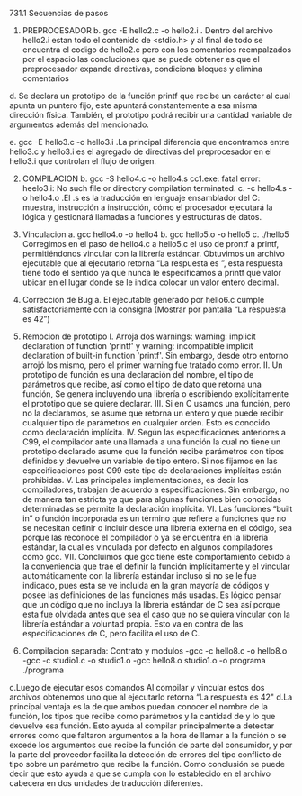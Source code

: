 731.1 Secuencias de pasos
1. PREPROCESADOR
b. gcc -E hello2.c -o hello2.i .
Dentro del archivo hello2.i estan todo el contenido de <stdio.h> y al final de todo se encuentra el codigo de hello2.c pero con los comentarios reempalzados por el espacio
las concluciones que se puede obtener es que el preprocesador expande directivas, condiciona bloques y elimina comentarios 

d. Se declara un prototipo de la función printf que recibe un carácter al cual apunta un puntero fijo, este apuntará constantemente a esa misma dirección física. También, el prototipo podrá recibir una cantidad variable de argumentos además del mencionado.

e. gcc -E hello3.c -o hello3.i .La principal diferencia que encontramos entre hello3.c y hello3.i es el agregado de directivas del preprocesador en el hello3.i que controlan el flujo de origen.

2. COMPILACION
b. gcc -S hello4.c -o hello4.s 
cc1.exe: fatal error: heelo3.i: No such file or directory 
compilation terminated.
c. -c hello4.s -o hello4.o .El .s es la traducción en lenguaje ensamblador del C: muestra, instrucción a instrucción, cómo el procesador ejecutará la lógica y gestionará llamadas a funciones y estructuras de datos.

3. Vinculacion
a. gcc hello4.o -o hello4
b. gcc hello5.o -o hello5
c. ./hello5 
Corregimos en el paso de hello4.c a hello5.c el uso de prontf a printf, permitiéndonos vincular con la librería estándar. Obtuvimos un archivo ejecutable que al ejecutarlo retorna “La respuesta es <numero basura de la memoria>”, esta respuesta tiene todo el sentido ya que nunca le especificamos a printf que valor ubicar en el lugar donde se le indica colocar un valor entero decimal.

4. Correccion de Bug
a. El ejecutable generado por hello6.c cumple satisfactoriamente con la consigna (Mostrar por pantalla “La respuesta es 42”)

5. Remocion de prototipo
I. Arroja dos warnings: warning: implicit declaration of function 'printf' y warning: incompatible implicit declaration of built-in function 'printf'. Sin embargo, desde otro entorno arrojó los mismo, pero el primer warning fue tratado como error.
II. Un prototipo de función es una declaración del nombre, el tipo de parámetros que recibe, así como el tipo de dato que retorna una función, Se genera incluyendo una librería o escribiendo explícitamente el prototipo que se quiere declarar.
III. Si en C usamos una función, pero no la declaramos, se asume que retorna un entero y que puede recibir cualquier tipo de parámetros en cualquier orden. Esto es conocido como declaración implícita.
IV. Según las especificaciones anteriores a C99, el compilador ante una llamada a una función la cual no tiene un prototipo declarado asume que la función recibe parámetros con tipos definidos y devuelve un variable de tipo entero. Si nos fijamos en las especificaciones post C99 este tipo de declaraciones implícitas están prohibidas.
V. Las principales implementaciones, es decir los compiladores, trabajan de acuerdo a especificaciones. Sin embargo, no de manera tan estricta ya que para algunas funciones bien conocidas determinadas se permite la declaración implícita.
VI. Las funciones “built in” o función incorporada es un término que refiere a funciones que no se necesitan definir o incluir desde una librería externa en el código, sea porque las reconoce el compilador o ya se encuentra en la librería estándar, la cual es vinculada por defecto en algunos compiladores como gcc.
VII. Concluimos que gcc tiene este comportamiento debido a la conveniencia que trae el definir la función implícitamente y el vincular automáticamente con la librería estándar incluso si no se le fue indicado, pues esta se ve incluida en la gran mayoría de códigos y posee las definiciones de las funciones más usadas. Es lógico pensar que un código que no incluya la librería estándar de C sea así porque esta fue olvidada antes que sea el caso que no se quiera vincular con la librería estándar a voluntad propia.
Esto va en contra de las especificaciones de C, pero facilita el uso de C.

6. Compilacion separada: Contrato y modulos
-gcc -c hello8.c -o hello8.o
-gcc -c studio1.c -o studio1.o
-gcc hello8.o studio1.o -o programa
./programa

c.Luego de ejecutar esos comandos Al compilar y vincular estos dos archivos obtenemos uno que al ejecutarlo retorna “La respuesta es 42"
d.La principal ventaja es la de que ambos puedan conocer el nombre de la función, los tipos que recibe como parámetros y la cantidad de y lo que devuelve esa función. Esto ayuda al compilar principalmente a detectar errores como que faltaron argumentos a la hora de llamar a la función o se excede los argumentos que recibe la función de parte del consumidor, y por la parte del proveedor facilita la detección de errores del tipo conflicto de tipo sobre un parámetro que recibe la función. Como conclusión se puede decir que esto ayuda a que se cumpla con lo establecido en el archivo cabecera en dos unidades de traducción diferentes. 








